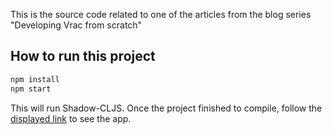 This is the source code related to one of the articles from the blog series "Developing Vrac from scratch"

## How to run this project

```bash
npm install
npm start
```

This will run Shadow-CLJS. Once the project finished to compile,
follow the [displayed link](http://localhost:3000) to see the app.
